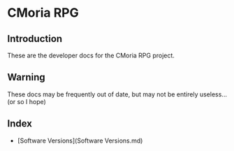 # CMoria RPG

## Introduction

These are the developer docs for the CMoria RPG project.

## Warning

These docs may be frequently out of date, but may not be entirely useless... (or so I hope)

## Index

- [Software Versions](Software Versions.md)
